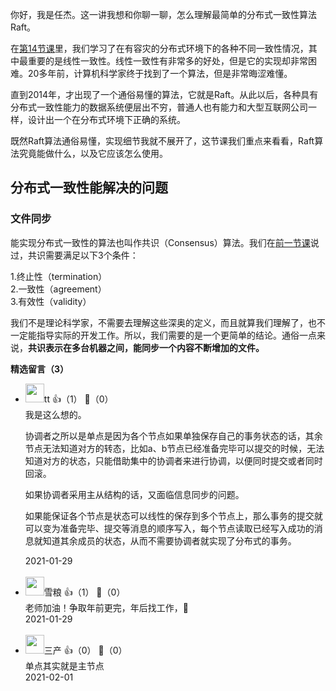 你好，我是任杰。这一讲我想和你聊一聊，怎么理解最简单的分布式一致性算法Raft。

在[第14节课](https://time.geekbang.org/column/article/336686)里，我们学习了在有容灾的分布式环境下的各种不同一致性情况，其中最重要的是线性一致性。线性一致性有非常多的好处，但是它的实现却非常困难。20多年前，计算机科学家终于找到了一个算法，但是非常晦涩难懂。

直到2014年，才出现了一个通俗易懂的算法，它就是Raft。从此以后，各种具有分布式一致性能力的数据系统便层出不穷，普通人也有能力和大型互联网公司一样，设计出一个在分布式环境下正确的系统。

既然Raft算法通俗易懂，实现细节我就不展开了，这节课我们重点来看看，Raft算法究竟能做什么，以及它应该怎么使用。

## 分布式一致性能解决的问题

### 文件同步

能实现分布式一致性的算法也叫作共识（Consensus）算法。我们在[前一节课](https://time.geekbang.org/column/article/337308)说过，共识需要满足以下3个条件：

1.终止性（termination）  
2.一致性（agreement）  
3.有效性（validity）

我们不是理论科学家，不需要去理解这些深奥的定义，而且就算我们理解了，也不一定能指导实际的开发工作。所以，我们需要的是一个更简单的结论。通俗一点来说，**共识表示在多台机器之间，能同步一个内容不断增加的文件。**
<div><strong>精选留言（3）</strong></div><ul>
<li><img src="https://static001.geekbang.org/account/avatar/00/16/bc/25/1c92a90c.jpg" width="30px"><span>tt</span> 👍（1） 💬（0）<div>我是这么想的。

协调者之所以是单点是因为各个节点如果单独保存自己的事务状态的话，其余节点无法知道对方的转态，比如a、b节点已经准备完毕可以提交的时候，无法知道对方的状态，只能借助集中的协调者来进行协调，以便同时提交或者同时回滚。

如果协调者采用主从结构的话，又面临信息同步的问题。

如果能保证各个节点是状态可以线性的保存到多个节点上，那么事务的提交就可以变为准备完毕、提交等消息的顺序写入，每个节点读取已经写入成功的消息就知道其余成员的状态，从而不需要协调者就实现了分布式的事务。</div>2021-01-29</li><br/><li><img src="https://static001.geekbang.org/account/avatar/00/11/ac/83/2f143a22.jpg" width="30px"><span>雪粮</span> 👍（1） 💬（0）<div>老师加油！争取年前更完，年后找工作，💪</div>2021-01-29</li><br/><li><img src="https://static001.geekbang.org/account/avatar/00/10/db/ae/41b6c60b.jpg" width="30px"><span>三产</span> 👍（0） 💬（0）<div>单点其实就是主节点</div>2021-02-01</li><br/>
</ul>